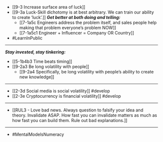 - [[9-3 Increase surface area of luck]]
- [[9-3a Luck-Skill dichotomy is at best arbitrary. We can train our ability to create ‘luck’.]]
	***Get better at both doing and telling:***
    - [[7-1a5c Engineers address the problem itself, and sales people help making that problem everyone’s problem NOW]]
    - [[7-1a5c1 Engineer + Influencer = Company OR Country]]
- #LearnInPublic
---
***Stay invested, stay tinkering:***
- [[5-1b4b3 Time beats timing]]
- [[9-2a3 Be long volatility with people]]
  - [[9-2a4 Specifically, be long volatility with people’s ability to create new knowledge]]
---
- [[2-3d Social media is social volatility]] #develop
- [[2-3e Cryptocurrency is financial volatility]] #develop
---
- [[RUL3 - Love bad news. Always question to falsify your idea and theory. Invalidate ASAP. How fast you can invalidate matters as much as how fast you can build them. Rule out bad explanations.]]
---
- #MentalModelsNumeracy
